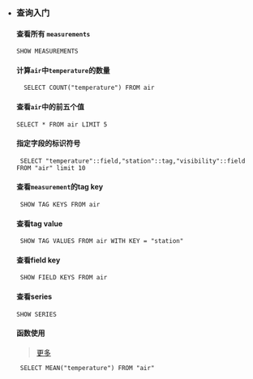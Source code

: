 - ### 查询入门

  #### 查看所有 `measurements`

      SHOW MEASUREMENTS

  #### 计算`air`中`temperature`的数量

  `  SELECT COUNT("temperature") FROM air`

  #### 查看`air`中的前五个值

  `SELECT * FROM air LIMIT 5`

  #### 指定字段的标识符号
   ```
    SELECT "temperature"::field,"station"::tag,"visibility"::field FROM "air" limit 10
   ```
  #### 查看`measurement`的tag key

  ` SHOW TAG KEYS FROM air`

  #### 查看tag value

  ` SHOW TAG VALUES FROM air WITH KEY = "station"`

  #### 查看field key

  ` SHOW FIELD KEYS FROM air`

  #### 查看series

  `SHOW SERIES`

  #### 函数使用

  > [更多](https://www.cnosdb.com/content/cnosdb/0.10/cnosql/function.html)

  ` SELECT MEAN("temperature") FROM "air"`